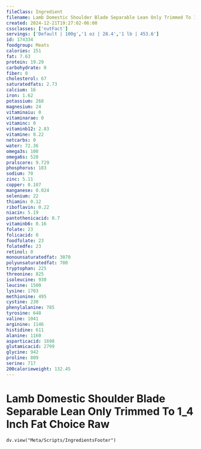 ```yaml
---
fileClass: Ingredient
filename: Lamb Domestic Shoulder Blade Separable Lean Only Trimmed To 1_4 Inch Fat Choice Raw
created: 2024-12-21T19:27:02-06:00
cssclasses: ['nutFact']
servings: ['Default | 100g','1 oz | 28.4','1 lb | 453.6']
id: 174334
foodgroup: Meats
calories: 151
fat: 7.63
protein: 19.29
carbohydrate: 0
fiber: 0
cholesterol: 67
saturatedfats: 2.73
calcium: 16
iron: 1.62
potassium: 268
magnesium: 24
vitaminaiu: 0
vitaminarae: 0
vitaminc: 0
vitaminb12: 2.83
vitamine: 0.22
netcarbs: 0
water: 72.36
omega3s: 100
omega6s: 520
pralscore: 9.729
phosphorus: 183
sodium: 70
zinc: 5.11
copper: 0.107
manganese: 0.024
selenium: 22
thiamin: 0.12
riboflavin: 0.22
niacin: 5.19
pantothenicacid: 0.7
vitaminb6: 0.16
folate: 23
folicacid: 0
foodfolate: 23
folatedfe: 23
retinol: 0
monounsaturatedfat: 3070
polyunsaturatedfat: 700
tryptophan: 225
threonine: 825
isoleucine: 930
leucine: 1500
lysine: 1703
methionine: 495
cystine: 230
phenylalanine: 785
tyrosine: 648
valine: 1041
arginine: 1146
histidine: 611
alanine: 1160
asparticacid: 1698
glutamicacid: 2799
glycine: 942
proline: 809
serine: 717
200calorieweight: 132.45
---
```


# Lamb Domestic Shoulder Blade Separable Lean Only Trimmed To 1_4 Inch Fat Choice Raw

```dataviewjs
dv.view("Meta/Scripts/IngredientsFooter")
```